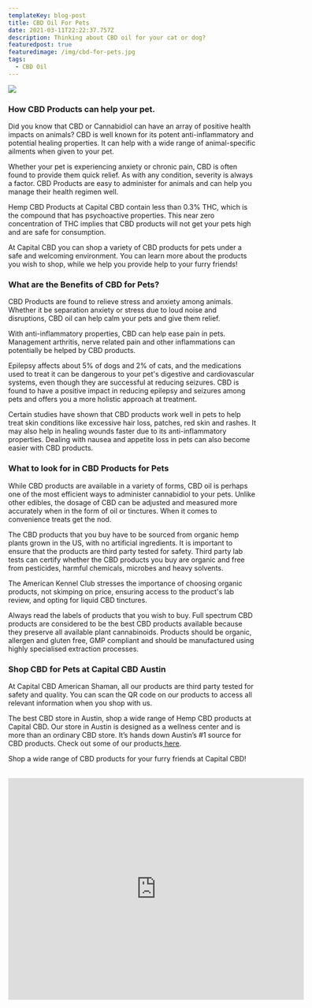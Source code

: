 ```yaml
---
templateKey: blog-post
title: CBD Oil For Pets
date: 2021-03-11T22:22:37.757Z
description: Thinking about CBD oil for your cat or dog?
featuredpost: true
featuredimage: /img/cbd-for-pets.jpg
tags:
  - CBD Oil
---
```

![](/img/cbd-for-pets.jpg)

### How CBD Products can help your pet.

Did you know that CBD or Cannabidiol can have an array of positive health impacts on animals? CBD is well known for its potent anti-inflammatory and potential healing properties. It can help with a wide range of animal-specific ailments when given to your pet.

Whether your pet is experiencing anxiety or chronic pain, CBD is often found to provide them quick relief.  As with any condition, severity is always a factor. CBD Products are easy to administer for animals and can help you manage their health regimen well. 

Hemp CBD Products at Capital CBD contain less than 0.3% THC, which is the compound that has psychoactive properties. This near zero concentration of THC implies that CBD products will not get your pets high and are safe for consumption. 

At Capital CBD you can shop a variety of CBD products for pets under a safe and welcoming environment. You can learn more about the products you wish to shop, while we help you provide help to your furry friends!

### What are the Benefits of CBD for Pets?

CBD Products are found to relieve stress and anxiety among animals. Whether it be separation anxiety or stress due to loud noise and disruptions, CBD oil can help calm your pets and give them relief. 

With anti-inflammatory properties, CBD can help ease pain in pets. Management arthritis, nerve related pain and other inflammations can potentially be helped by CBD products. 

Epilepsy affects about 5% of dogs and 2% of cats, and the medications used to treat it can be dangerous to your pet's digestive and cardiovascular systems, even though they are successful at reducing seizures. CBD is found to have a positive impact in reducing epilepsy and seizures among pets and offers you a more holistic approach at treatment. 

Certain studies have shown that CBD products work well in pets to help treat skin conditions like excessive hair loss, patches, red skin and rashes. It may also help in healing wounds faster due to its anti-inflammatory properties. Dealing with nausea and appetite loss in pets can also become easier with CBD products. 

### What to look for in CBD Products for Pets

While CBD products are available in a variety of forms, CBD oil is perhaps one of the most efficient ways to administer cannabidiol to your pets. Unlike other edibles, the dosage of CBD can be adjusted and measured more accurately when in the form of oil or tinctures.  When it comes to convenience treats get the nod. 

The CBD products that you buy have to be sourced from organic hemp plants grown in the US, with no artificial ingredients. It is important to ensure that the products are third party tested for safety. Third party lab tests can certify whether the CBD products you buy are organic and free from pesticides, harmful chemicals, microbes and heavy solvents. 

The American Kennel Club stresses the importance of choosing organic products, not skimping on price, ensuring access to the product's lab review, and opting for liquid CBD tinctures.

Always read the labels of products that you wish to buy. Full spectrum CBD products are considered to be the best CBD products available because they preserve all available plant cannabinoids. Products should be organic, allergen and gluten free, GMP compliant and should be manufactured using highly specialised extraction processes. 

### Shop CBD for Pets at Capital CBD Austin

At Capital CBD American Shaman, all our products are third party tested for safety and quality. You can scan the QR code on our products to access all relevant information when you shop with us. 

The best CBD store in Austin, shop a wide range of Hemp CBD products at Capital CBD. Our store in Austin is designed as a wellness center and is more than an ordinary CBD store. It’s hands down Austin’s #1 source for CBD products.  Check out some of our products[ here](https://capitalamericanshaman.com/products).

Shop a wide range of CBD products for your furry friends at Capital CBD!

<br>

<center><iframe src="https://www.google.com/maps/embed?pb=!1m18!1m12!1m3!1d3442.5441840515764!2d-97.7283884!3d30.363901699999996!2m3!1f0!2f0!3f0!3m2!1i1024!2i768!4f13.1!3m3!1m2!1s0x8644cb31a4fe226f%3A0x34275657f2964730!2sCapital%20CBD%20American%20Shaman!5e0!3m2!1sen!2sus!4v1667507515248!5m2!1sen!2sus" width="600" height="450" style="border:0;" allowfullscreen="" loading="lazy" referrerpolicy="no-referrer-when-downgrade"></iframe><center/>